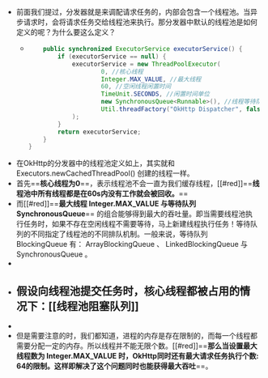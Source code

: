 - 前面我们提过，分发器就是来调配请求任务的，内部会包含一个线程池。当异步请求时，会将请求任务交给线程池来执行。那分发器中默认的线程池是如何定义的呢？为什么要这么定义？
	- ```java
	      public synchronized ExecutorService executorService() {
	          if (executorService == null) {
	              executorService = new ThreadPoolExecutor(
	                      0, //核心线程
	                      Integer.MAX_VALUE, //最大线程
	                      60, //空闲线程闲置时间
	                      TimeUnit.SECONDS, //闲置时间单位
	                      new SynchronousQueue<Runnable>(), //线程等待队列
	                      Util.threadFactory("OkHttp Dispatcher", false) //线程创建工厂
	              );
	          }
	          return executorService;
	      }
	  }
	  ```
- 在OkHttp的分发器中的线程池定义如上，其实就和 Executors.newCachedThreadPool() 创建的线程一样。
- 首先==**核心线程为0**==，表示线程池不会一直为我们缓存线程，[[#red]]==**线程池中所有线程都是在60s内没有工作就会被回收。**==
- 而[[#red]]==**最大线程 Integer.MAX_VALUE 与等待队列 SynchronousQueue**== 的组合能够得到最大的吞吐量。即当需要线程池执行任务时，如果不存在空闲线程不需要等待，马上新建线程执行任务！等待队列的不同指定了线程池的不同排队机制。一般来说，等待队列 BlockingQueue 有： ArrayBlockingQueue 、 LinkedBlockingQueue 与 SynchronousQueue 。
-
- ## 假设向线程池提交任务时，核心线程都被占用的情况下：[[线程池阻塞队列]]
-
- 但是需要注意的时，我们都知道，进程的内存是存在限制的，而每一个线程都需要分配一定的内存。所以线程并不能无限个数。[[#red]]==**那么当设置最大线程数为 Integer.MAX_VALUE 时，OkHttp同时还有最大请求任务执行个数: 64的限制。这样即解决了这个问题同时也能获得最大吞吐**==。